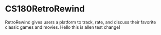 # CS180RetroRewind
RetroRewind gives users a platform to track, rate, and discuss their favorite classic games and movies. 
Hello this is allen test change!
